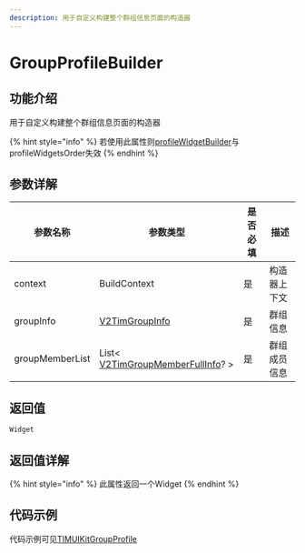 ```yaml
---
description: 用于自定义构建整个群组信息页面的构造器
---
```


# GroupProfileBuilder

## 功能介绍

用于自定义构建整个群组信息页面的构造器

{% hint style="info" %}
若使用此属性则[profileWidgetBuilder](GroupProfileWidgetBuilder.md)与profileWidgetsOrder失效
{% endhint %}

## 参数详解

| 参数名称            | 参数类型                                                                                           | 是否必填 | 描述     |
| --------------- | ---------------------------------------------------------------------------------------------- | ---- | ------ |
| context         | BuildContext                                                                                   | 是    | 构造器上下文 |
| groupInfo       | [V2TimGroupInfo](../../api/guan-jian-lei/group/v2timgroupinfo.md)                              | 是    | 群组信息   |
| groupMemberList | List< [V2TimGroupMemberFullInfo](../../api/guan-jian-lei/group/v2timgroupmemberfullinfo.md)? > | 是    | 群组成员信息 |

## 返回值

```dart
Widget
```

## 返回值详解

{% hint style="info" %}
此属性返回一个Widget
{% endhint %}

## 代码示例

代码示例可见[TIMUIKitGroupProfile](./)
